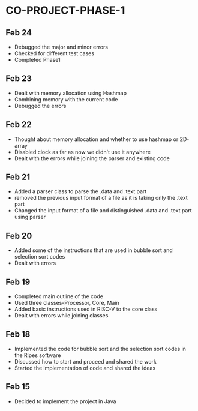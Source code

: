 # CO-PROJECT-PHASE-1

## Feb 24
* Debugged the major and minor errors
* Checked for different test cases
* Completed Phase1

## Feb 23
* Dealt with memory allocation using Hashmap
* Combining memory with the current code
* Debugged the errors

## Feb 22
* Thought about memory allocation and whether to use hashmap or 2D-array
* Disabled clock as far as now we didn't use it anywhere
* Dealt with the errors while joining the parser and existing code

## Feb 21
* Added a parser class to parse the .data and .text part
* removed the previous input format of a file as it is taking only the .text part
* Changed the input format of a file and distinguished .data and .text part using parser

## Feb 20
* Added some of the instructions that are used in bubble sort and selection sort codes
* Dealt with errors

## Feb 19
* Completed main outline of the code
* Used three classes-Processor, Core, Main
* Added basic instructions used in RISC-V to the core class
* Dealt with errors while joining classes

## Feb 18
* Implemented the code for bubble sort and the selection sort codes in the Ripes software
* Discussed how to start and proceed and shared the work
* Started the implementation of code and shared the ideas

## Feb 15
* Decided to implement the project in Java
